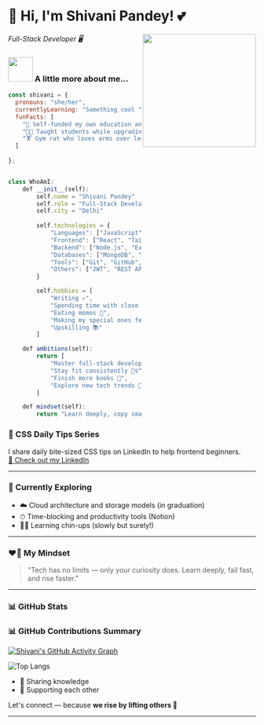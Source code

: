 # 🌸 Hi, I'm Shivani Pandey! 💕

<img align='right' src="https://media.giphy.com/media/ieyl9zmCjO4b4t6qoY/giphy.gif" width="230">

<p><em>Full-Stack Developer 🖥  </em></p>



### <img src="https://media.giphy.com/media/VgCDAzcKvsR6OM0uWg/giphy.gif" width="50"> A little more about me...  

```javascript
const shivani = {
  pronouns: "she/her",
  currentlyLearning: "Something cool ",
  funFacts: [
    "💸 Self-funded my own education and courses",
    "👩‍🏫 Taught students while upgrading my own skills",
    "🏋️ Gym rat who loves arms over legs (no shame!)"
  ]
 
};


class WhoAmI:
    def __init__(self):
        self.name = "Shivani Pandey"
        self.role = "Full-Stack Developer"
        self.city = "Delhi"
        
        self.technologies = {
            "Languages": ["JavaScript", "Python", "HTML", "CSS"],
            "Frontend": ["React", "Tailwind CSS","EJS"],
            "Backend": ["Node.js", "Express.js"],
            "Databases": ["MongoDB", "PostgreSQL"],
            "Tools": ["Git", "GitHub", "Postman", "Cloudinary"],
            "Others": ["JWT", "REST APIs", "React Router"]
        }

        self.hobbies = [
            "Writing ✍️",
            "Spending time with close ones 🫂",
            "Eating momos 🥟",
            "Making my special ones feel special 💝",
            "Upskilling 📚"
        ]

    def ambitions(self):
        return [
            "Master full-stack development 💻",
            "Stay fit consistently 🏋️‍♀️",
            "Finish more books 📖",
            "Explore new tech trends 🚀"
        ]

    def mindset(self):
        return "Learn deeply, copy smart, fail fast, and rise faster 💪"

```
### 💬 CSS Daily Tips Series
I share daily bite-sized CSS tips on LinkedIn to help frontend beginners.  
[🔗 Check out my LinkedIn](https://www.linkedin.com/in/shivani-pandey/)

---

### 🌱 Currently Exploring
- ☁️ Cloud architecture and storage models (in graduation)
- ⏱ Time-blocking and productivity tools (Notion)
- 🧗‍♀️ Learning chin-ups (slowly but surely!)

---

### ❤️‍🔥 My Mindset
> "Tech has no limits — only your curiosity does. Learn deeply, fail fast, and rise faster."

---



### 📊 GitHub Stats



### 📊 GitHub Contributions Summary

[![Shivani's GitHub Activity Graph](https://github-readme-activity-graph.vercel.app/graph?username=shivanipandey5678&theme=react-dark&hide_border=true)](https://github.com/shivanipandey5678)


![Top Langs](https://github-readme-stats.vercel.app/api/top-langs/?username=shivanipandey5678&layout=compact&theme=radical)

- 📢 Sharing knowledge
- 🤝 Supporting each other

Let's connect — because **we rise by lifting others 💫**

---
